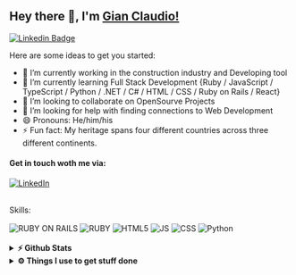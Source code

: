 ## Hey there 👋, I'm [Gian Claudio!](https://github.com/GianClaudioScarafini)
[![Linkedin Badge](https://img.shields.io/badge/-LinkedIn-0e76a8?style=flat-square&logo=Linkedin&logoColor=white)](https://www.linkedin.com/in/gian-claudio-scarafini-/)

Here are some ideas to get you started:

- 🔭 I’m currently working in the construction industry and Developing tool 
- 🌱 I’m currently learning Full Stack Development {Ruby / JavaScript / TypeScript / Python / .NET / C# / HTML / CSS / Ruby on Rails / React} 
- 👯 I’m looking to collaborate on OpenSourve Projects 
- 🤔 I’m looking for help with finding connections to Web Development 
- 😄 Pronouns: He/him/his
- ⚡ Fun fact: My heritage spans four different countries across three different continents.


#### Get in touch woth me via:

<a href="https://www.linkedin.com/in/gian-claudio-scarafini-/">
    <img src="https://img.shields.io/badge/LinkedIn-blue?tab=followers?logo=github&style=for-the-badge" alt="LinkedIn" />
</a>

<br>Skills:<br/>
  <div>
  <img align="center" alt="RUBY ON RAILS" src="https://img.shields.io/badge/Ruby_on_Rails-CC0000?style=for-the-badge&logo=ruby-on-rails&logoColor=white"/>
  <img align="center" alt="RUBY" src="https://img.shields.io/badge/Ruby-CC342D?style=for-the-badge&logo=ruby&logoColor=white"/>
  <img align="center" alt="HTML5" src="https://img.shields.io/badge/HTML5-E34F26?style=for-the-badge&logo=html5&logoColor=white"/>
  <img align="center" alt="JS" src="https://img.shields.io/badge/JavaScript-323330?style=for-the-badge&logo=javascript&logoColor=F7DF1E"/>
  <img align="center" alt="CSS" src="https://img.shields.io/badge/CSS-239120?&style=for-the-badge&logo=css3&logoColor=white"/>
  <img align="center" alt="Python" src="https://img.shields.io/badge/Python-3776AB?style=for-the-badge&logo=python&logoColor=white"/>
</div>
<br/>

<details>
  <summary><b>⚡ Github Stats</b></summary>

  <br />
  <img height="180em" src="https://github-readme-stats.vercel.app/api/top-langs/?username=GianClaudioScarafini&exclude_repo=KNN-Image-Classification&show_icons=true&hide_border=true&layout=compact&langs_count=8"/>
</details>

<details>
  <br />
  <summary><b>⚙️ Things I use to get stuff done</b></summary>
  	<ul>
  	    <li><b>OS:</b>Windows & Ubuntu</li>
	    <li><b>Laptop: </b> Lenovo </li>
  	    <li><b>Browser: </b> Chrome </li>
	    <li><b>Terminal: </b> ZSH: Oh My Zsh </li>
	    <li><b>Code Editor:</b> VSCode </li>
 	    <li><b>Other Tools:</b> Postman, Notion, Obsidian, Bitwarden</li>
	    <li><b>To Stay Updated:</b>Hacker News</li>
	</ul>
</details>
